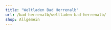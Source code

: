 ```yaml
---
title: "Weltladen Bad Herrenalb"
url: /bad-herrenalb/weltladen-bad-herrenalb/
shop: Allgemein
---
```

